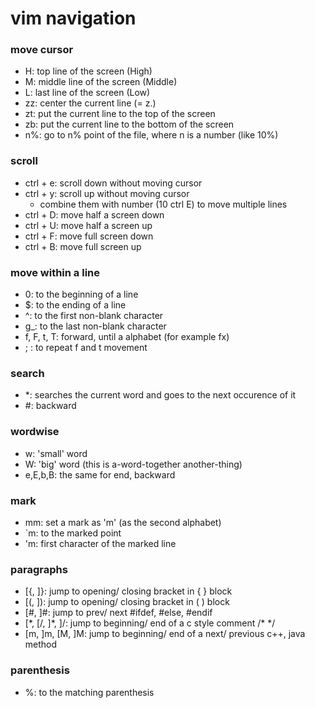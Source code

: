 # vim navigation


### move cursor 

- H: top line of the screen (High)
- M: middle line of the screen (Middle)
- L: last line of the screen (Low)
- zz: center the current line (= z.)
- zt: put the current line to the top of the screen
- zb: put the current line to the bottom of the screen
- n%: go to n% point of the file, where n is a number (like 10%)


### scroll

- ctrl + e: scroll down without moving cursor 
- ctrl + y: scroll up without moving cursor 
    - combine them with number (10 ctrl E) to move multiple lines
- ctrl + D: move half a screen down
- ctrl + U: move half a screen up
- ctrl + F: move full screen down
- ctrl + B: move full screen up


### move within a line

- 0: to the beginning of a line
- $: to the ending of a line
- ^: to the first non-blank character
- g_: to the last non-blank character
- f, F, t, T: forward, until a alphabet (for example fx)
- ; : to repeat f and t movement


### search

- *: searches the current word and goes to the next occurence of it
- #: backward


### wordwise

- w: 'small' word 
- W: 'big' word (this is a-word-together another-thing)
- e,E,b,B: the same for end, backward


### mark

- mm: set a mark as 'm' (as the second alphabet)
- \`m: to the marked point
- 'm: first character of the marked line


### paragraphs

- [{, ]}: jump to opening/ closing bracket in {  } block
- [(, ]): jump to opening/ closing bracket in (  ) block 
- [#, ]#: jump to prev/ next #ifdef, #else, #endif
- [\*, [/, ]\*, ]/: jump to beginning/ end of a c style comment /\* \*/
- [m, ]m, [M, ]M: jump to beginning/ end of a next/ previous c++, java method


### parenthesis

- %: to the matching parenthesis
